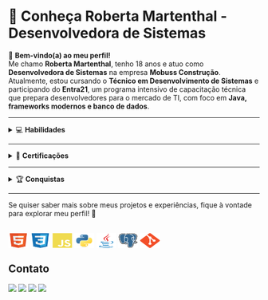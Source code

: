 # 🚀 Conheça Roberta Martenthal - Desenvolvedora de Sistemas

🎯 **Bem-vindo(a) ao meu perfil!**  
Me chamo **Roberta Martenthal**, tenho 18 anos e atuo como **Desenvolvedora de Sistemas** na empresa **Mobuss Construção**.  
Atualmente, estou cursando o **Técnico em Desenvolvimento de Sistemas** e participando do **Entra21**, um programa intensivo de capacitação técnica que prepara desenvolvedores para o mercado de TI, com foco em **Java, frameworks modernos e banco de dados**.

---

<details>
  <summary>💻 <b>Habilidades</b> </summary>

Minha experiência vem tanto da formação acadêmica quanto da atuação como de desenvolvedora na empresa **Mobuss Construção**.  
Aqui estão algumas das tecnologias que domino:

🔹 **Back-end:** Java | Spring Boot | JPA | Hibernate  
🔹 **Front-end:** HTML | CSS | JavaScript | JSF | PrimeFaces  
🔹 **Banco de Dados:** PostgreSQL  
🔹 **Relatórios & Analytics:** JasperReports | Google Analytics  
🔹 **Ferramentas de Desenvolvimento:** Eclipse | VS Code  
🔹 **Ferramentas & Outras Tecnologias:** Maven | Git | GitLab | GitHub  

</details>

---

<details>
  <summary>🏅 <b>Certificações</b> </summary>

📜 **Java Completo** - Udemy  
📜 **Ciência da Computação de Harvard no Brasil** - Fundação Estudar  
📜 **Arduino e Dispositivos Robóticos** - IFC  
📜 **Discover (HTML, CSS e JavaScript)** - Rocketseat  
📜 **Java Fundamentals** - Oracle Academy  
📜 **PostgreSQL** - Udemy  

</details>

---

<details>
  <summary>🏆 <b>Conquistas</b> </summary>

🥇 **1º lugar** na Olimpíada Brasileira de Robótica (nível nacional)  
💻 **9ª colocação** em um Hackathon  
🎖️ **21ª colocação** na OBI (dentre 220 participantes)  
🥉 **Medalha de bronze** na Olimpíada Brasileira de Geografia (OBG)  
🌠 **1º lugar** por três anos consecutivos na Olimpíada Brasileira de Astronomia (OBA)  

</details>

---
Se quiser saber mais sobre meus projetos e experiências, fique à vontade para explorar meu perfil! 🚀
<div style="display: inline_block"><br>

  <img align="center" alt="Roberta-HTML" height="30" width="40" src="https://raw.githubusercontent.com/devicons/devicon/master/icons/html5/html5-original.svg">
  <img align="center" alt="Roberta-CSS" height="30" width="40" src="https://raw.githubusercontent.com/devicons/devicon/master/icons/css3/css3-original.svg">
  <img align="center" alt="Roberta-Js" height="30" width="40" src="https://raw.githubusercontent.com/devicons/devicon/master/icons/javascript/javascript-plain.svg">
  <img align="center" alt="Roberta-Python" height="30" width="40" src="https://raw.githubusercontent.com/devicons/devicon/master/icons/python/python-original.svg">
  <img align="center" alt="Roberta-Java" height="30" width="40" src="https://raw.githubusercontent.com/devicons/devicon/master/icons/java/java-original.svg">
  <img align="center" alt="Roberta-PostgreSQL" height="30" width="40" src="https://raw.githubusercontent.com/devicons/devicon/master/icons/postgresql/postgresql-original.svg">
  <img align="center" alt="Roberta-Git" height="30" width="40" src="https://raw.githubusercontent.com/devicons/devicon/master/icons/git/git-original.svg">
  
</div>
  
  ## Contato
 
<div> 
  <a href="https://instagram.com/robertaa_szz" target="_blank">
  <img src="https://img.shields.io/badge/-Instagram-%23E4405F?style=for-the-badge&logo=instagram&logoColor=white" target="_blank"></a>
 <a href="https://discord.com/users/481533553759354919" target="_blank"><img src="https://img.shields.io/badge/Discord-7289DA?style=for-the-badge&logo=discord&logoColor=white" target="_blank"></a> 
  <a href = "mailto:robertamartenthal25@gmail.com"><img src="https://img.shields.io/badge/-Gmail-%23333?style=for-the-badge&logo=gmail&logoColor=white" target="_blank"></a>
  <a href="https://www.linkedin.com/in/roberta-martenthal" target="_blank"><img src="https://img.shields.io/badge/-LinkedIn-%230077B5?style=for-the-badge&logo=linkedin&logoColor=white" target="_blank"></a> 
  
</div>
